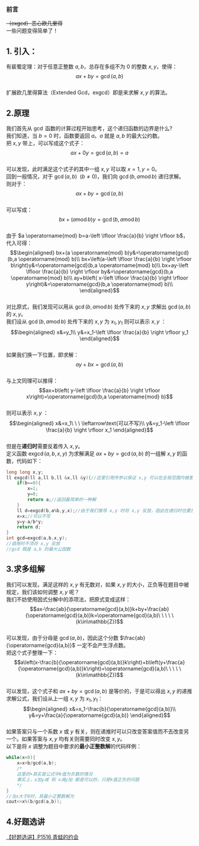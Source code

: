 ### 前言  
~~（exgcd）恶心欧几里得~~  
一些问题变得简单了！  
## 1. 引入：  
有裴蜀定理：对于任意正整数 $a,b$，总存在多组不为 $0$ 的整数 $x,y$，使得：  
$$ax+by=\operatorname{gcd}(a,b)$$  
扩展欧几里得算法（Extended Gcd，exgcd）即是来求解 $x,y$ 的算法。  
## 2.原理  
我们首先从 $\operatorname{gcd}$ 函数的计算过程开始思考，这个递归函数的边界是什么?  
我们知道，当 $b=0$ 时，函数要返回 $a$。$a$ 就是 $a,b$ 的最大公约数。  
把 $x,y$ 带上，可以写成这个式子：  
$$ax+0y=\operatorname{gcd}(a,b)=a$$  
可以发现，此时满足这个式子的其中一组 $x,y$ 可以取 $x=1,y=0$。  
回到一般情况，对于 $\operatorname{gcd}(a,b) \ \  (b\ne0)$，我们向 $\operatorname{gcd}(b,a \operatorname{mod} b)$ 递归求解。  
则对于：  
$$ax+by=\operatorname{gcd}(a,b)$$  
可以写成：  
$$bx+(a \operatorname{mod} b)y=\operatorname{gcd}(b,a \operatorname{mod} b)$$  
由于 $a \operatorname{mod} b=a-\left \lfloor \frac{a}{b}  \right \rfloor b$，代入可得：  
$$\begin{aligned}
    bx+(a \operatorname{mod} b)y&=\operatorname{gcd}(b,a \operatorname{mod} b)\\
    bx+\left(a-\left \lfloor \frac{a}{b}  \right \rfloor b\right)y&=\operatorname{gcd}(b,a \operatorname{mod} b)\\
    bx+ay-\left \lfloor \frac{a}{b}  \right \rfloor by&=\operatorname{gcd}(b,a \operatorname{mod} b)\\
    ay+b\left( x-\left \lfloor \frac{a}{b}  \right \rfloor y\right)&=\operatorname{gcd}(b,a \operatorname{mod} b)\\
\end{aligned}$$  
对比原式，我们发现可以用从 $\operatorname{gcd}(b,a\operatorname{mod}b)$ 处传下来的 $x,y$ 求解出 $\operatorname{gcd}(a,b)$ 的 $x,y$。  
我们设从 $\operatorname{gcd}(b,a\operatorname{mod}b)$ 处传下来的 $x,y$ 为 $x_1,y_1$ 则可以表示 $x,y$ ：  
$$\begin{aligned}
    x&=y_1\\
y&=x_1-\left \lfloor \frac{a}{b} \right \rfloor y_1
\end{aligned}$$   
如果我们换一下位置，即求解：  
$$ay+bx=\operatorname{gcd}(a,b)$$  
与上文同理可以推得：  
$$ax+b\left( y-\left \lfloor \frac{a}{b}  \right \rfloor x\right)=\operatorname{gcd}(b,a \operatorname{mod} b)$$  
则可以表示 $x,y$ ：  
$$\begin{aligned}
    x&=x_1\ \ \ \leftarrow\text{可以不写}\\
y&=y_1-\left \lfloor \frac{a}{b} \right \rfloor x_1
\end{aligned}$$  
但是在**递归时**需要反着传入 $x,y$。  
定义函数 $\operatorname{exgcd}(a,b,x,y)$ 为求解满足 $ax+by=\operatorname{gcd}(a,b)$ 的一组解 $x,y$ 的函数，代码如下：  
```cpp
long long x,y; 
ll exgcd(ll a,ll b,ll &x,ll &y){//这里引用传参以保证 x,y 可以在全局范围内被更改 
	if(b==0){
		x=1;
		y=0;
		return a;//返回最简单的一种解 
	}
	ll d=exgcd(b,a%b,y,x);//由于我们推导 x,y 时将 x,y 反放，因此在递归时也要反着递归。 
	x=x;//可以不写 
	y=y-a/b*y;
	return d;
}
int gcd=exgcd(a,b,x,y);
//调用时不须将 x,y 反放 
//gcd 既是 a,b 的最大公因数 
```
## 3.求多组解  
我们可以发现，满足这样的 $x,y$ 有无数对，如果 $x,y$ 的大小，正负等在题目中被规定，我们该如何调整 $x,y$ 呢？  
我们不妨使用因式分解中的添项法，把原式变成这样：  
$$ax-\frac{ab}{\operatorname{gcd}(a,b)}k+by+\frac{ab}{\operatorname{gcd}(a,b)}k=\operatorname{gcd}(a,b)\ \ \ \ \ (k\in\mathbb{Z})$$  
可以发现，由于分母是 $\operatorname{gcd}(a,b)$，因此这个分数 $\frac{ab}{\operatorname{gcd}(a,b)}$ 一定不会产生浮点数。  
把这个式子整理一下：  
$$a\left(x-\frac{b}{\operatorname{gcd}(a,b)}k\right)+b\left(y+\frac{a}{\operatorname{gcd}(a,b)}k\right)=\operatorname{gcd}(a,b)\ \ \ \ \ (k\in\mathbb{Z})$$  
可以发现，这个式子和 $ax+by=\operatorname{gcd}(a,b)$ 是等价的，于是可以得出 $x,y$ 的递推求解公式，我们设从上一组 $x,y$ 为 $x_1,y_1$：  
$$\begin{aligned}
    x&=x_1-\frac{b}{\operatorname{gcd}(a,b)}\\
y&=y+\frac{a}{\operatorname{gcd}(a,b)}
\end{aligned}$$  
如果答案只与一个系数 $x$ 或 $y$ 有关，则在递推时可以只改变答案值而不去改变另一个。如果答案与 $x,y$ 均有关则需要同时改变 $x,y$。  
以下是将 $x$ 调整为题目中要求的**最小正整数解**的代码样例：  
```cpp
while(x<0){
	x=x+b/gcd(a,b);
	/*
    这里的+其实是公式中k值为负数的情况
	事实上，x加y减 和 x减y加 都是可以的，只是k值正负的问题 
	*/ 
}
//当x大于0时，其最小正整数解为  
cout<<x%(b/gcd(a,b));
```  
## 4.好题选讲  
[【好题选讲】P1516 青蛙的约会](https://www.luogu.com.cn/blog/home-sunningyi/post-hao-ti-xuan-jiang-p1516-qing-wa-di-yue-kuai)

